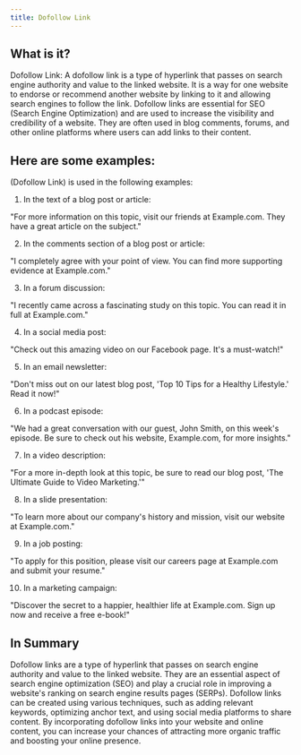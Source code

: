 ```yaml
---
title: Dofollow Link
---
```




## What is it?

Dofollow Link: A dofollow link is a type of hyperlink that passes on search engine authority and value to the linked website. It is a way for one website to endorse or recommend another website by linking to it and allowing search engines to follow the link. Dofollow links are essential for SEO (Search Engine Optimization) and are used to increase the visibility and credibility of a website. They are often used in blog comments, forums, and other online platforms where users can add links to their content.

## Here are some examples:

(Dofollow Link) is used in the following examples:

1. In the text of a blog post or article:

"For more information on this topic, visit our friends at Example.com. They have a great article on the subject."

2. In the comments section of a blog post or article:

"I completely agree with your point of view. You can find more supporting evidence at Example.com."

3. In a forum discussion:

"I recently came across a fascinating study on this topic. You can read it in full at Example.com."

4. In a social media post:

"Check out this amazing video on our Facebook page. It's a must-watch!"

5. In an email newsletter:

"Don't miss out on our latest blog post, 'Top 10 Tips for a Healthy Lifestyle.' Read it now!"

6. In a podcast episode:

"We had a great conversation with our guest, John Smith, on this week's episode. Be sure to check out his website, Example.com, for more insights."

7. In a video description:

"For a more in-depth look at this topic, be sure to read our blog post, 'The Ultimate Guide to Video Marketing.'"

8. In a slide presentation:

"To learn more about our company's history and mission, visit our website at Example.com."

9. In a job posting:

"To apply for this position, please visit our careers page at Example.com and submit your resume."

10. In a marketing campaign:

"Discover the secret to a happier, healthier life at Example.com. Sign up now and receive a free e-book!"

## In Summary

Dofollow links are a type of hyperlink that passes on search engine authority and value to the linked website. They are an essential aspect of search engine optimization (SEO) and play a crucial role in improving a website's ranking on search engine results pages (SERPs). Dofollow links can be created using various techniques, such as adding relevant keywords, optimizing anchor text, and using social media platforms to share content. By incorporating dofollow links into your website and online content, you can increase your chances of attracting more organic traffic and boosting your online presence.